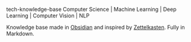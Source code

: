 
tech-knowledge-base
Computer Science | Machine Learning | Deep Learning | Computer Vision | NLP

Knowledge base made in [Obsidian](https://obsidian.md/) and inspired by [Zettelkasten](https://zettelkasten.de/overview/). 
Fully in Markdown.



